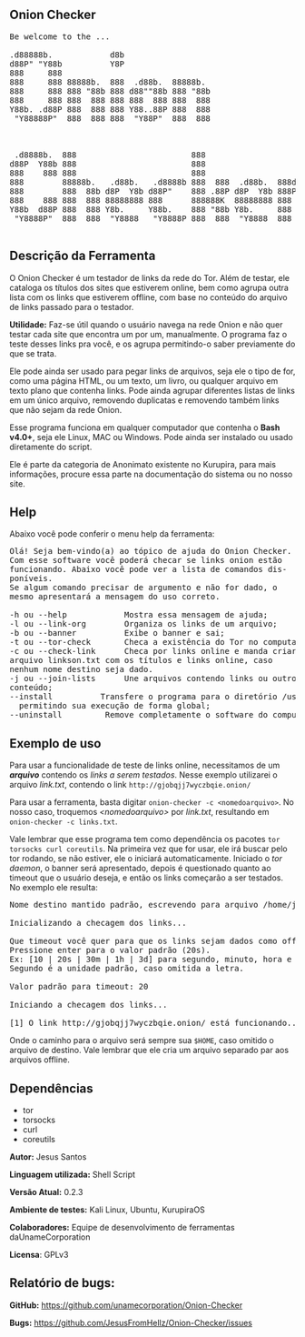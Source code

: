 ## Onion Checker

<pre>
Be welcome to the ...

.d88888b.            d8b
d88P" "Y88b          Y8P
888     888
888     888 88888b.  888  .d88b.  88888b.
888     888 888 "88b 888 d88""88b 888 "88b
888     888 888  888 888 888  888 888  888
Y88b. .d88P 888  888 888 Y88..88P 888  888
 "Y88888P"  888  888 888  "Y88P"  888  888


                                                                 888
 .d8888b.  888                        888                        888
d88P  Y88b 888                        888                        888
888    888 888                        888                        888
888        88888b.   .d88b.   .d8888b 888  888  .d88b.  888d888  888
888        888  88b d8P  Y8b d88P"    888 .88P d8P  Y8b 888P     888
888    888 888  888 88888888 888      888888K  88888888 888 
Y88b  d88P 888  888 Y8b.     Y88b.    888 "88b Y8b.     888      d8p
 "Y8888P"  888  888  "Y8888   "Y8888P 888  888  "Y8888  888      Y8P
 </pre>

## Descrição da Ferramenta

O Onion Checker é um testador de links da rede do Tor. Além de testar, ele cataloga os títulos dos sites que estiverem online, bem como agrupa outra lista com os links que estiverem offline, com base no conteúdo do arquivo de links passado para o testador.

**Utilidade:** Faz-se útil quando o usuário navega na rede Onion e não quer testar cada site que encontra um por um, manualmente. O programa faz o teste desses links pra você, e os agrupa permitindo-o saber previamente do que se trata.

Ele pode ainda ser usado para pegar links de arquivos, seja ele o tipo de for, como uma página HTML, ou um texto, um livro, ou qualquer arquivo em texto plano que contenha links. Pode ainda agrupar diferentes listas de links em um único arquivo, removendo duplicatas e removendo também links que não sejam da rede Onion.

Esse programa funciona em qualquer computador que contenha o **Bash v4.0+**, seja ele Linux, MAC ou Windows. Pode ainda ser instalado ou usado diretamente do script.

Ele é parte da categoria de Anonimato existente no Kurupira, para mais informações, procure essa parte na documentação do sistema ou no nosso site.
<p style="page-break-before: always">

## Help

Abaixo você pode conferir o menu help da ferramenta:

<pre>
Olá! Seja bem-vindo(a) ao tópico de ajuda do Onion Checker.
Com esse software você poderá checar se links onion estão 
funcionando. Abaixo você pode ver a lista de comandos dis-
poníveis.
Se algum comando precisar de argumento e não for dado, o  
mesmo apresentará a mensagem do uso correto.

-h ou --help            Mostra essa mensagem de ajuda;
-l ou --link-org        Organiza os links de um arquivo;
-b ou --banner          Exibe o banner e sai;
-t ou --tor-check       Checa a existência do Tor no computador;
-c ou --check-link      Checa por links online e manda criar
arquivo linkson.txt com os títulos e links online, caso
nenhum nome destino seja dado.
-j ou --join-lists      Une arquivos contendo links ou outro
conteúdo;
--install          Transfere o programa para o diretório /usr/bin
  permitindo sua execução de forma global;
--uninstall         Remove completamente o software do computador. 
</pre>

## Exemplo de uso

Para usar a funcionalidade de teste de links online, necessitamos de um ***arquivo*** contendo os *links a serem testados*. Nesse exemplo utilizarei o arquivo *link.txt*, contendo o link `http://gjobqjj7wyczbqie.onion/`

Para usar a ferramenta, basta digitar `onion-checker -c <nomedoarquivo>`. No nosso caso, troquemos *<nomedoarquivo\>* por *link.txt*, resultando em `onion-checker -c links.txt`.

Vale lembrar que esse programa tem como dependência os pacotes ` tor torsocks curl coreutils `. Na primeira vez que for usar, ele irá buscar pelo tor rodando, se não estiver, ele o iniciará automaticamente. Iniciado o *tor daemon*, o banner será apresentado, depois é questionado quanto ao timeout que o usuário deseja, e então os links começarão a ser testados. No exemplo ele resulta:

<pre>
Nome destino mantido padrão, escrevendo para arquivo /home/jesus/linkson.txt

Inicializando a checagem dos links...

Que timeout você quer para que os links sejam dados como offline?
Pressione enter para o valor padrão (20s).
Ex: [10 | 20s | 30m | 1h | 3d] para segundo, minuto, hora e dia. 
Segundo é a unidade padrão, caso omitida a letra.

Valor padrão para timeout: 20

Iniciando a checagem dos links...

[1] O link http://gjobqjj7wyczbqie.onion/ está funcionando...
</pre>

Onde o caminho para o arquivo será sempre sua `$HOME`, caso omitido o arquivo de destino. Vale lembrar que ele cria um arquivo separado par aos arquivos offline.

## Dependências

- tor 
- torsocks 
- curl 
- coreutils


**Autor:** Jesus Santos

**Linguagem utilizada:** Shell Script

**Versão Atual:** 0.2.3

**Ambiente de testes:** Kali Linux, Ubuntu, KurupiraOS

**Colaboradores:** Equipe de desenvolvimento de ferramentas daUnameCorporation

**Licensa**: GPLv3

## Relatório de bugs:

**GitHub:** https://github.com/unamecorporation/Onion-Checker

**Bugs:** https://github.com/JesusFromHellz/Onion-Checker/issues
